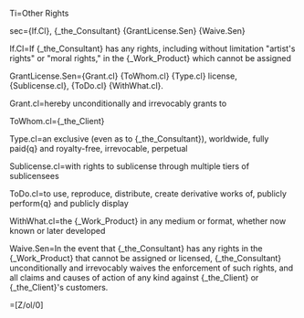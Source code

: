 Ti=Other Rights

sec={If.Cl}, {_the_Consultant} {GrantLicense.Sen}  {Waive.Sen}

If.Cl=If {_the_Consultant} has any rights, including without limitation "artist's rights" or "moral rights," in the {_Work_Product} which cannot be assigned

GrantLicense.Sen={Grant.cl} {ToWhom.cl} {Type.cl} license, {Sublicense.cl}, {ToDo.cl} {WithWhat.cl}.

Grant.cl=hereby unconditionally and irrevocably grants to

ToWhom.cl={_the_Client} 

Type.cl=an exclusive (even as to {_the_Consultant}), worldwide, fully paid{q} and royalty-free, irrevocable, perpetual

Sublicense.cl=with rights to sublicense through multiple tiers of sublicensees

ToDo.cl=to use, reproduce, distribute, create derivative works of, publicly perform{q} and publicly display

WithWhat.cl=the {_Work_Product} in any medium or format, whether now known or later developed


Waive.Sen=In the event that {_the_Consultant} has any rights in the {_Work_Product} that cannot be assigned or licensed, {_the_Consultant} unconditionally and irrevocably waives the enforcement of such rights, and all claims and causes of action of any kind against {_the_Client} or {_the_Client}'s customers.

=[Z/ol/0]
